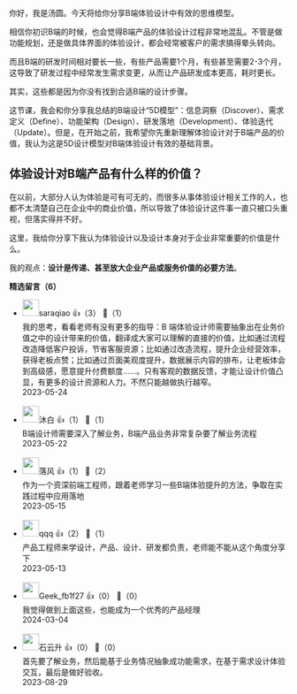 你好，我是汤圆。今天将给你分享B端体验设计中有效的思维模型。

相信你初识B端的时候，也会觉得B端产品的体验设计过程非常地混乱。不管是做功能规划，还是做具体界面的体验设计，都会经常被客户的需求搞得晕头转向。

而且B端的研发时间相对要长一些，有些产品需要1个月，有些甚至需要2-3个月，这导致了研发过程中经常发生需求变更，从而让产品研发成本更高，耗时更长。

其实，这些都是因为你没有找到合适B端的设计步骤。

这节课，我会和你分享我总结的B端设计“5D模型”：信息洞察（Discover）、需求定义（Define）、功能架构（Design）、研发落地（Development）、体验迭代（Update）。但是，在开始之前，我希望你先重新理解体验设计对于B端产品的价值，我认为这是5D设计模型对B端体验设计有效的基础背景。

## 体验设计对B端产品有什么样的价值？

在以前，大部分人认为体验是可有可无的，而很多从事体验设计相关工作的人，也都不太清楚自己在企业中的商业价值，所以导致了体验设计这件事一直只被口头重视，但落实得并不好。

这里，我给你分享下我认为体验设计以及设计本身对于企业非常重要的价值是什么。

我的观点：**设计是传递、甚至放大企业产品或服务价值的必要方法**。
<div><strong>精选留言（6）</strong></div><ul>
<li><img src="https://static001.geekbang.org/account/avatar/00/16/ec/42/5ec4631a.jpg" width="30px"><span>saraqiao</span> 👍（3） 💬（1）<div>我的思考，看看老师有没有更多的指导：B 端体验设计师需要抽象出在业务价值之中的设计带来的价值，翻译成大家可以理解的直接的价值，比如通过流程改造降低客户投诉，节省客服资源；比如通过改造流程，提升企业经营效率，获得老板点赞；比如通过页面美观度提升，数据展示内容的排布，让老板体会到高级感，愿意提升付费额度……。只有客观的数据反馈，才能让设计价值凸显，有更多的设计资源和人力。不然只能越做执行越窄。</div>2023-05-24</li><br/><li><img src="https://static001.geekbang.org/account/avatar/00/15/77/b7/3da4f697.jpg" width="30px"><span>沐白</span> 👍（1） 💬（1）<div>B端设计师需要深入了解业务，B端产品业务非常复杂要了解业务流程</div>2023-05-22</li><br/><li><img src="https://static001.geekbang.org/account/avatar/00/12/48/4e/51896855.jpg" width="30px"><span>落风</span> 👍（1） 💬（2）<div>作为一个资深前端工程师，跟着老师学习一些B端体验提升的方法，争取在实践过程中应用落地</div>2023-05-15</li><br/><li><img src="https://static001.geekbang.org/account/avatar/00/0f/5c/c2/8ffd2ad0.jpg" width="30px"><span>qqq</span> 👍（2） 💬（1）<div>产品工程师来学设计，产品、设计、研发都负责，老师能不能从这个角度分享下</div>2023-05-13</li><br/><li><img src="" width="30px"><span>Geek_fb1f27</span> 👍（0） 💬（0）<div>我觉得做到上面这些，也能成为一个优秀的产品经理</div>2024-03-04</li><br/><li><img src="https://static001.geekbang.org/account/avatar/00/0f/a0/c3/c5db35df.jpg" width="30px"><span>石云升</span> 👍（0） 💬（0）<div>首先要了解业务，然后能基于业务情况抽象成功能需求，在基于需求设计体验交互，最后是做好验收。</div>2023-08-29</li><br/>
</ul>